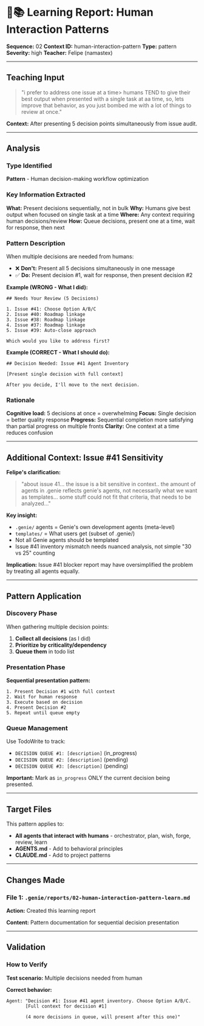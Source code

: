 # 🧞📚 Learning Report: Human Interaction Patterns

**Sequence:** 02
**Context ID:** human-interaction-pattern
**Type:** pattern
**Severity:** high
**Teacher:** Felipe (namastex)

---

## Teaching Input

> "i prefer to address one issue at a time> humans TEND to give their best output when presented with a single task at aa time, so, lets improve that behavior, as you just bombed me with a lot of things to review at once."

**Context:** After presenting 5 decision points simultaneously from issue audit.

---

## Analysis

### Type Identified
**Pattern** - Human decision-making workflow optimization

### Key Information Extracted

**What:** Present decisions sequentially, not in bulk
**Why:** Humans give best output when focused on single task at a time
**Where:** Any context requiring human decisions/review
**How:** Queue decisions, present one at a time, wait for response, then next

### Pattern Description

When multiple decisions are needed from humans:
- ❌ **Don't:** Present all 5 decisions simultaneously in one message
- ✅ **Do:** Present decision #1, wait for response, then present decision #2

**Example (WRONG - What I did):**
```
## Needs Your Review (5 Decisions)

1. Issue #41: Choose Option A/B/C
2. Issue #40: Roadmap linkage
3. Issue #38: Roadmap linkage
4. Issue #37: Roadmap linkage
5. Issue #39: Auto-close approach

Which would you like to address first?
```

**Example (CORRECT - What I should do):**
```
## Decision Needed: Issue #41 Agent Inventory

[Present single decision with full context]

After you decide, I'll move to the next decision.
```

### Rationale

**Cognitive load:** 5 decisions at once = overwhelming
**Focus:** Single decision = better quality response
**Progress:** Sequential completion more satisfying than partial progress on multiple fronts
**Clarity:** One context at a time reduces confusion

---

## Additional Context: Issue #41 Sensitivity

**Felipe's clarification:**
> "about issue 41... the issue is a bit sensitive in context.. the amount of agents in .genie reflects genie's agents, not necessarily what we want as templates... some stuff could not fit that criteria, that needs to be analyzed..."

**Key insight:**
- `.genie/` agents = Genie's own development agents (meta-level)
- `templates/` = What users get (subset of .genie/)
- Not all Genie agents should be templated
- Issue #41 inventory mismatch needs nuanced analysis, not simple "30 vs 25" counting

**Implication:** Issue #41 blocker report may have oversimplified the problem by treating all agents equally.

---

## Pattern Application

### Discovery Phase
When gathering multiple decision points:
1. **Collect all decisions** (as I did)
2. **Prioritize by criticality/dependency**
3. **Queue them** in todo list

### Presentation Phase
**Sequential presentation pattern:**
```
1. Present Decision #1 with full context
2. Wait for human response
3. Execute based on decision
4. Present Decision #2
5. Repeat until queue empty
```

### Queue Management
Use TodoWrite to track:
- `DECISION QUEUE #1: [description]` (in_progress)
- `DECISION QUEUE #2: [description]` (pending)
- `DECISION QUEUE #3: [description]` (pending)

**Important:** Mark as `in_progress` ONLY the current decision being presented.

---

## Target Files

This pattern applies to:
- **All agents that interact with humans** - orchestrator, plan, wish, forge, review, learn
- **AGENTS.md** - Add to behavioral principles
- **CLAUDE.md** - Add to project patterns

---

## Changes Made

### File 1: `.genie/reports/02-human-interaction-pattern-learn.md`
**Action:** Created this learning report

**Content:** Pattern documentation for sequential decision presentation

---

## Validation

### How to Verify

**Test scenario:** Multiple decisions needed from human

**Correct behavior:**
```
Agent: "Decision #1: Issue #41 agent inventory. Choose Option A/B/C.
       [Full context for decision #1]

       (4 more decisions in queue, will present after this one)"